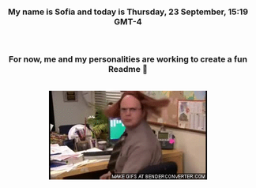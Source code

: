 


<div align="center">
<h3 >My name is Sofia and today is Thursday, 23 September, 15:19 GMT-4</h3><br>
<h3 >For now, me and my personalities are working to create a fun Readme 👋
</h3><br>
<img src='img/dwight.gif' alt='working...'/>
</div>
